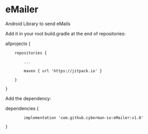 # eMailer
Android Library to send eMails

Add it in your root build.gradle at the end of repositories:


allprojects {
		
		repositories {
		
			...
			
			maven { url 'https://jitpack.io' }
			
		}
		
	}

  
  Add the dependency:
  
  
  dependencies {
  
	        implementation 'com.github.cyberman-io:eMailer:v1.0'
		
	}
  
